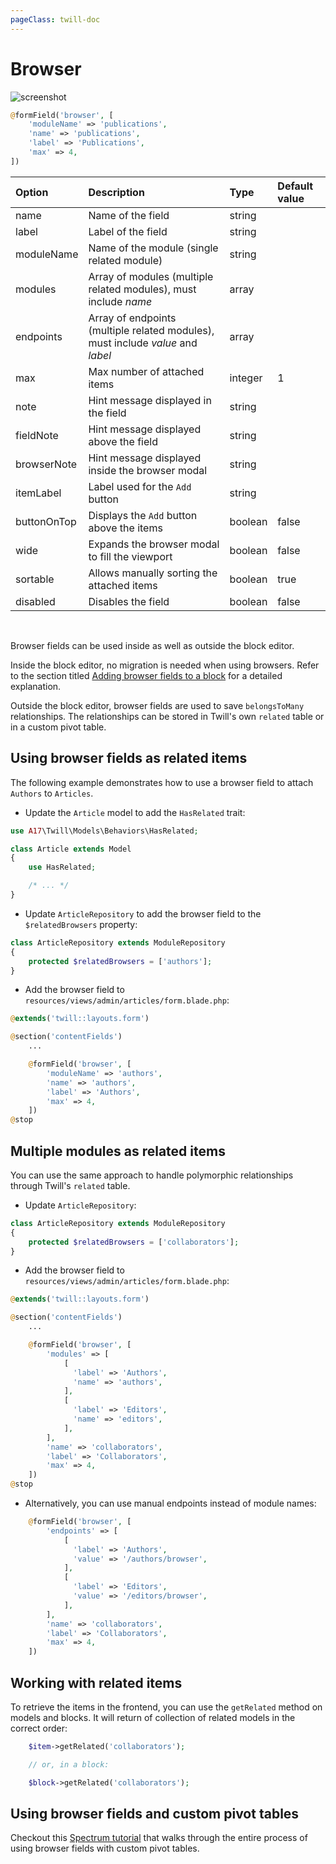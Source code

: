 ```yaml
---
pageClass: twill-doc
---
```


# Browser

![screenshot](/docs/_media/browser.png)

```php
@formField('browser', [
    'moduleName' => 'publications',
    'name' => 'publications',
    'label' => 'Publications',
    'max' => 4,
])
```

| Option      | Description                                                                     | Type    | Default value |
|:------------|:--------------------------------------------------------------------------------| :-------| :------------ |
| name        | Name of the field                                                               | string  |               |
| label       | Label of the field                                                              | string  |               |
| moduleName  | Name of the module (single related module)                                      | string  |               |
| modules     | Array of modules (multiple related modules), must include _name_                | array   |               |
| endpoints   | Array of endpoints (multiple related modules), must include _value_ and _label_ | array   |               |
| max         | Max number of attached items                                                    | integer | 1             |
| note        | Hint message displayed in the field                                             | string  |               |
| fieldNote   | Hint message displayed above the field                                          | string  |               |
| browserNote | Hint message displayed inside the browser modal                                 | string  |               |
| itemLabel   | Label used for the `Add` button                                                 | string  |               |
| buttonOnTop | Displays the `Add` button above the items                                       | boolean | false         |
| wide        | Expands the browser modal to fill the viewport                                  | boolean | false         |
| sortable    | Allows manually sorting the attached items                                      | boolean | true          |
| disabled    | Disables the field                                                              | boolean | false         | 

<br/>

Browser fields can be used inside as well as outside the block editor.

Inside the block editor, no migration is needed when using browsers. Refer to the section titled [Adding browser fields to a block](/block-editor/adding-browser-fields-to-a-block.html) for a detailed explanation.

Outside the block editor, browser fields are used to save `belongsToMany` relationships. The relationships can be stored in Twill's own `related` table or in a custom pivot table.

## Using browser fields as related items

The following example demonstrates how to use a browser field to attach `Authors` to `Articles`. 

- Update the `Article` model to add the `HasRelated` trait:

```php
use A17\Twill\Models\Behaviors\HasRelated;

class Article extends Model
{
    use HasRelated;

    /* ... */
}
```

- Update `ArticleRepository` to add the browser field to the `$relatedBrowsers` property:

```php
class ArticleRepository extends ModuleRepository
{
    protected $relatedBrowsers = ['authors'];
}
```

- Add the browser field to `resources/views/admin/articles/form.blade.php`:

```php
@extends('twill::layouts.form')

@section('contentFields')
    ...

    @formField('browser', [
        'moduleName' => 'authors',
        'name' => 'authors',
        'label' => 'Authors',
        'max' => 4,
    ])
@stop
```

## Multiple modules as related items

You can use the same approach to handle polymorphic relationships through Twill's `related` table.

- Update `ArticleRepository`:

```php
class ArticleRepository extends ModuleRepository
{
    protected $relatedBrowsers = ['collaborators'];
}
```

- Add the browser field to `resources/views/admin/articles/form.blade.php`:

```php
@extends('twill::layouts.form')

@section('contentFields')
    ...

    @formField('browser', [
        'modules' => [
            [
              'label' => 'Authors',
              'name' => 'authors',
            ],
            [
              'label' => 'Editors',
              'name' => 'editors',
            ],
        ],
        'name' => 'collaborators',
        'label' => 'Collaborators',
        'max' => 4,
    ])
@stop
```

- Alternatively, you can use manual endpoints instead of module names:

```php
    @formField('browser', [
        'endpoints' => [
            [
              'label' => 'Authors',
              'value' => '/authors/browser',
            ],
            [
              'label' => 'Editors',
              'value' => '/editors/browser',
            ],
        ],
        'name' => 'collaborators',
        'label' => 'Collaborators',
        'max' => 4,
    ])
```

## Working with related items

To retrieve the items in the frontend, you can use the `getRelated` method on models and blocks. It will return of collection of related models in the correct order:

```php
    $item->getRelated('collaborators');

    // or, in a block:

    $block->getRelated('collaborators');
```

## Using browser fields and custom pivot tables

Checkout this [Spectrum tutorial](https://spectrum.chat/twill/tips-and-tricks/step-by-step-ii-creating-a-twill-app~37c36601-1198-4c53-857a-a2b47c6d11aa) that walks through the entire process of using browser fields with custom pivot tables.
